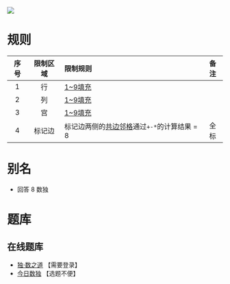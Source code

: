 ![](https://cn.sudoku.today/pic/02/answer/48872_79592.png)

# 规则
| 序号 | 限制区域 | 限制规则 | 备注 |
| :---: | :---: | :--- | :---: |
| 1 | 行 | [1~9填充] | |
| 2 | 列 | [1~9填充] | |
| 3 | 宫 | [1~9填充] | |
| 4 | 标记边 | 标记边两侧的[共边邻格]通过`+-*`的计算结果 = 8 | 全标 |

# 别名
- 回答 8 数独

# 题库

## 在线题库
- [独·数之道](http://www.sudokufans.org.cn/lx/game.index.php?type=c8) 【需要登录】
- [今日数独](https://cn.sudoku.today/g-answer-8-sudoku/) 【选题不便】

[1~9填充]: ../../../../../rules.md#1~9填充
[共边邻格]: ../../../../../rules.md#共边邻格